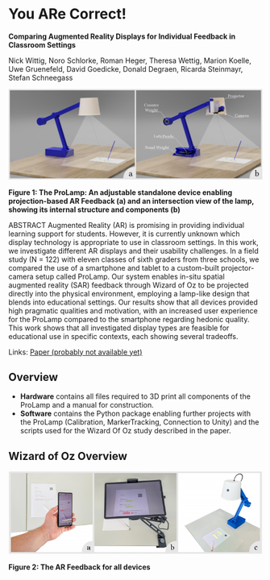 # You ARe Correct!
**Comparing Augmented Reality Displays for Individual Feedback in Classroom Settings**

Nick Wittig, Noro Schlorke, Roman Heger, Theresa Wettig, Marion Koelle, Uwe Gruenefeld, David Goedicke, Donald Degraen, Ricarda Steinmayr, Stefan Schneegass

![Overview of the ProLamp and its components.](/ProLamp.png?raw=true "Overview of the ProLamp and its components.")

**Figure 1: The ProLamp: An adjustable standalone device enabling projection-based AR Feedback (a) and an intersection view of
the lamp, showing its internal structure and components (b)**

ABSTRACT Augmented Reality (AR) is promising in providing individual learning support for students. However, it is currently unknown which
display technology is appropriate to use in classroom settings. In
this work, we investigate different AR displays and their usability challenges.
In a field study (N = 122) with eleven classes of sixth
graders from three schools, we compared the use of a smartphone
and tablet to a custom-built projector-camera setup called ProLamp. Our system enables in-situ spatial augmented reality (SAR)
feedback through Wizard of Oz to be projected directly into the
physical environment, employing a lamp-like design that blends
into educational settings. Our results show that all devices provided
high pragmatic qualities and motivation, with an increased user
experience for the ProLamp compared to the smartphone regarding
hedonic quality. This work shows that all investigated display types
are feasible for educational use in specific contexts, each showing
several tradeoffs.

Links: [Paper (probably not available yet)](https://doi.org/10.1145/3713043.3728864)

## Overview
* **Hardware** contains all files required to 3D print all components of the ProLamp and a manual for construction.
* **Software** contains the Python package enabling further projects with the ProLamp (Calibration, MarkerTracking, Connection to Unity) and the scripts used for the Wizard Of Oz study described in the paper. 

## Wizard of Oz Overview
![The AR feedback of the Wizard Of OZ study shown for all devices.](WizardOfOz.png?raw=true "The AR feedback of the Wizard Of OZ study shown for all devices.")

**Figure 2: The AR Feedback for all devices**